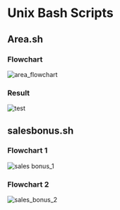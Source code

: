 # Unix Bash Scripts
 
## Area.sh

### Flowchart

![area_flowchart](https://user-images.githubusercontent.com/22475630/86043944-10ca4f00-ba52-11ea-830c-8ab925c031b5.png)

 
### Result 
![test](https://user-images.githubusercontent.com/22475630/86044693-1ffdcc80-ba53-11ea-88fb-392f39ed10d9.png)



 
 
 ## salesbonus.sh

### Flowchart 1
![sales bonus_1](https://user-images.githubusercontent.com/22475630/86044721-2c822500-ba53-11ea-8e22-b5220d061101.png)

### Flowchart 2
  
![sales_bonus_2](https://user-images.githubusercontent.com/22475630/86044731-30ae4280-ba53-11ea-865c-49277610c89a.png)
